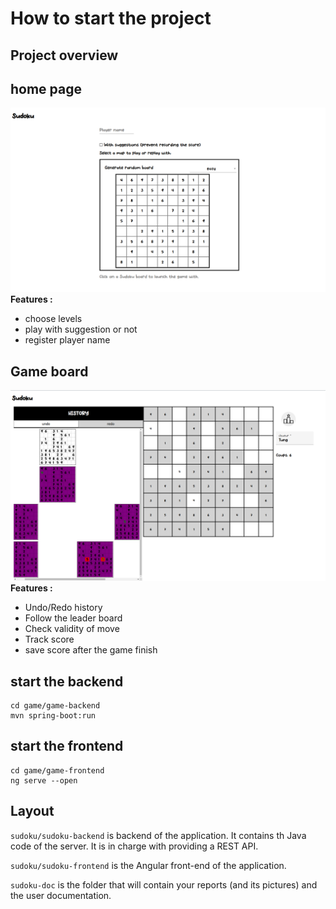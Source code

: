 # How to start the project

## Project overview

## home page 
![](/images/homepage.png)
**Features :**
+ choose levels
+ play with suggestion or not
+ register player name

## Game board
![](/images/board.png)
**Features :**
+ Undo/Redo history 
+ Follow the leader board
+ Check validity of move
+ Track score 
+ save score after the game finish


## start the backend 
```
cd game/game-backend
mvn spring-boot:run
```

## start the frontend
```
cd game/game-frontend
ng serve --open
```
## Layout

`sudoku/sudoku-backend` is backend of the application. It contains th Java code of the server.
It is in charge with providing a REST API.

`sudoku/sudoku-frontend` is the Angular front-end of the application.

`sudoku-doc` is the folder that will contain your reports (and its pictures) and the user documentation.

